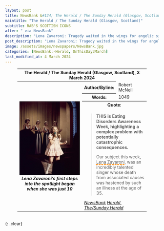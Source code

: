 ```yaml
---
layout: post
title: NewsBank &#124; The Herald / The Sunday Herald (Glasgow, Scotland) &#124; 3 March 2024
maintitle: "The Herald / The Sunday Herald (Glasgow, Scotland)"
subtitle: RAB'S SCOTTISH ICONS
after: " via NewsBank"
description: "Lena Zavaroni: Tragedy waited in the wings for angelic singer."
post_description: "Lena Zavaroni: Tragedy waited in the wings for angelic singer."
image: /assets/images/newspapers/NewsBank.jpg
categories: [NewsBank:-Herald, OnThisDay3March]
last_modified_at: 4 March 2024
---
```


<figure class="fig3">
<table>
<tr id="infobox1"><th colspan="3">The Herald / The Sunday Herald (Glasgow, Scotland), 3 March 2024</th></tr>
<tr>
<th rowspan="5" class="top" style="width:50%;">
<a href="/assets/images/newspapers/the-herald/484449446.jpg.article-962.jpg"><img src="/assets/images/newspapers/the-herald/484449446.jpg.article-962.jpg" class="full-width zoom-in" /></a>
<cite>Lena Zavaroni’s first steps into the spotlight began when she was just 10</cite>
</th>
</tr>
<tr><th style="width:25%;">Author/Byline:</th><td>Robert McNeil</td></tr>
<tr><th>Words:</th><td>1049</td></tr>
<tr id="infobox2"><th colspan="2">Quote:</th></tr>
<tr><td colspan="2">
<blockquote>
<p><strong>THIS is Eating Disorders Awareness Week, highlighting a complex problem with potentially catastrophic consequences.</strong></p>
<p>Our subject this week, <span style="text-decoration: underline dashed darkorange 3px;">Lena Zavaroni</span>, was an incredibly talented singer whose death from associated causes was hastened by such an illness at the age of 35.</p>
</blockquote>
<cite><a class="external-link" href="https://infoweb.newsbank.com/apps/news/openurl?ctx_ver=z39.88-2004&rft_id=info%3Asid/infoweb.newsbank.com&svc_dat=UKNB&req_dat=55CA6C602C984FD8A3DCC6AF6BF4AE70&rft_val_format=info%3Aofi/fmt%3Akev%3Amtx%3Actx&rft_dat=document_id%3Anews%252F1979262AA7DF0418">NewsBank</a></cite>
<cite><a class="external-link" href="https://www.heraldscotland.com/business_hq/24159125.lena-zavaroni-tragedy-waited-wings-angelic-singer/">Herald, The/Sunday Herald</a></cite>
</td></tr>
</table>
</figure>

<br />{: .clear}

